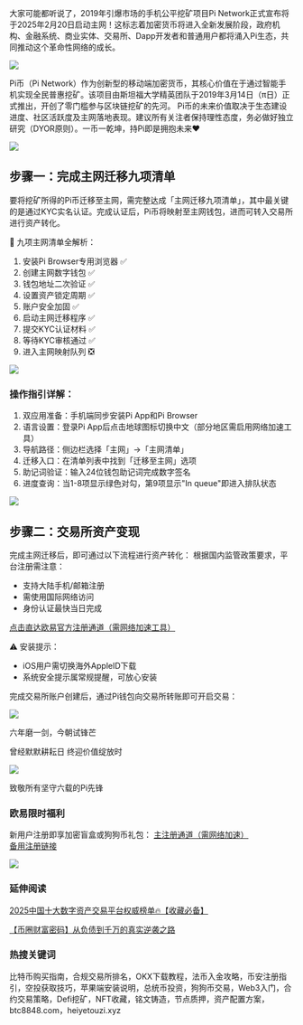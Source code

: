 大家可能都听说了，2019年引爆市场的手机公平挖矿项目Pi Network正式宣布将于2025年2月20日启动主网！这标志着加密货币将进入全新发展阶段，政府机构、金融系统、商业实体、交易所、Dapp开发者和普通用户都将涌入Pi生态，共同推动这个革命性网络的成长。

![](https://fe095ec.webp.li/pi-coin-001.png)

Pi币（Pi Network）作为创新型的移动端加密货币，其核心价值在于通过智能手机实现全民普惠挖矿。该项目由斯坦福大学精英团队于2019年3月14日（π日）正式推出，开创了零门槛参与区块链挖矿的先河。
Pi币的未来价值取决于生态建设进度、社区活跃度及主网落地表现。建议所有关注者保持理性态度，务必做好独立研究（DYOR原则）。一币一乾坤，持Pi即是拥抱未来❤️

![](https://fe095ec.webp.li/pi-coin-002.png)


## 步骤一：完成主网迁移九项清单
要将挖矿所得的Pi币迁移至主网，需完整达成「主网迁移九项清单」，其中最关键的是通过KYC实名认证。完成认证后，Pi币将映射至主网钱包，进而可转入交易所进行资产转化。

🔑 九项主网清单全解析：
1. 安装Pi Browser专用浏览器        ✅
2. 创建主网数字钱包                ✅
3. 钱包地址二次验证                ✅
4. 设置资产锁定周期                ✅
5. 账户安全加固                    ✅
6. 启动主网迁移程序                ✅
7. 提交KYC认证材料                 ✅
8. 等待KYC审核通过                 ✅
9. 进入主网映射队列                 ❎

![](https://fe095ec.webp.li/pi-coin-006.png)

### 操作指引详解：
1. 双应用准备：手机端同步安装Pi App和Pi Browser
2. 语言设置：登录Pi App后点击地球图标切换中文（部分地区需启用网络加速工具）
3. 导航路径：侧边栏选择「主网」→「主网清单」
4. 迁移入口：在清单列表中找到「迁移至主网」选项
5. 助记词验证：输入24位钱包助记词完成数字签名
6. 进度查询：当1-8项显示绿色对勾，第9项显示"In queue"即进入排队状态

![](https://fe095ec.webp.li/pi-coin-005.png)


## 步骤二：交易所资产变现
完成主网迁移后，即可通过以下流程进行资产转化：
根据国内监管政策要求，平台注册需注意：
- 支持大陆手机/邮箱注册
- 需使用国际网络访问
- 身份认证最快当日完成

[点击直达欧易官方注册通道（需网络加速工具）](https://www.chouyi.world/zh-hans/join/18639032)

⚠️ 安装提示：
- iOS用户需切换海外AppleID下载
- 系统安全提示属常规提醒，可放心安装

完成交易所账户创建后，通过Pi钱包向交易所转账即可开启交易：

![](https://fe095ec.webp.li/pi-coin-007.png)

六年磨一剑，今朝试锋芒

曾经默默耕耘日
终迎价值绽放时

![](https://fe095ec.webp.li/pi-coin-008.png)

致敬所有坚守六载的Pi先锋

### 欧易限时福利
新用户注册即享加密盲盒或狗狗币礼包：
[主注册通道（需网络加速）](https://www.okx.com/zh-hans/join/74873351)  
[备用注册链接](https://www.chouyi.world/zh-hans/join/18639032)

[![](https://fe095ec.webp.li/top-10-exchanges-001.jpg)](https://www.chouyi.world/zh-hans/join/18639032)


### 延伸阅读
[2025中国十大数字资产交易平台权威榜单🔥【收藏必备】](https://btc8848.com/top-10-exchanges/)

[【币圈财富密码】从负债到千万的真实逆袭之路](https://heiyetouzi.xyz/biquanstory001/)


### 热搜关键词
比特币购买指南，合规交易所排名，OKX下载教程，法币入金攻略，币安注册指引，空投获取技巧，苹果端安装说明，总统币投资，狗狗币交易，Web3入门，合约交易策略，Defi挖矿，NFT收藏，铭文铸造，节点质押，资产配置方案，btc8848.com，heiyetouzi.xyz